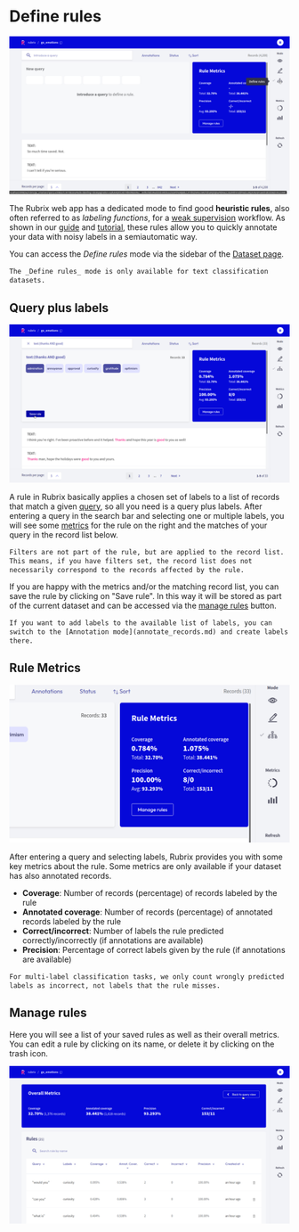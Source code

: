 # Define rules

![Define Rules view](../../_static/reference/webapp/definerules_view.png)

The Rubrix web app has a dedicated mode to find good **heuristic rules**, also often referred to as _labeling functions_, for a [weak supervision](https://www.snorkel.org/blog/weak-supervision) workflow.
As shown in our [guide](../../guides/weak-supervision.ipynb) and [tutorial](../../tutorials/weak-supervision-with-rubrix.ipynb), these rules allow you to quickly annotate your data with noisy labels in a semiautomatic way.

You can access the _Define rules_ mode via the sidebar of the [Dataset page](dataset.md).

```{note}
The _Define rules_ mode is only available for text classification datasets.
```

## Query plus labels

![Label searchbar](../../_static/reference/webapp/label1.png)

A rule in Rubrix basically applies a chosen set of labels to a list of records that match a given [query](search_records.md), so all you need is a query plus labels.
After entering a query in the search bar and selecting one or multiple labels, you will see some [metrics](#rule-metrics) for the rule on the right and the matches of your query in the record list below.

```{warning}
Filters are not part of the rule, but are applied to the record list.
This means, if you have filters set, the record list does not necessarily correspond to the records affected by the rule.
```

If you are happy with the metrics and/or the matching record list, you can save the rule by clicking on "Save rule".
In this way it will be stored as part of the current dataset and can be accessed via the [manage rules](#manage-rules) button.

```{hint}
If you want to add labels to the available list of labels, you can switch to the [Annotation mode](annotate_records.md) and create labels there.
```

## Rule Metrics

![Labeling metrics](../../_static/reference/webapp/label_rulemetrics.png)

After entering a query and selecting labels, Rubrix provides you with some key metrics about the rule.
Some metrics are only available if your dataset has also annotated records.

- **Coverage**: Number of records (percentage) of records labeled by the rule
- **Annotated coverage**: Number of records (percentage) of annotated records labeled by the rule
- **Correct/incorrect**: Number of labels the rule predicted correctly/incorrectly (if annotations are available)
- **Precision**: Percentage of correct labels given by the rule (if annotations are available)

```{note}
For multi-label classification tasks, we only count wrongly predicted labels as incorrect, not labels that the rule misses.
```

## Manage rules

Here you will see a list of your saved rules as well as their overall metrics.
You can edit a rule by clicking on its name, or delete it by clicking on the trash icon.

![Label Rules 5](../../_static/reference/webapp/label5.png)
